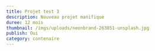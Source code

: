 ```yaml
---
title: Projet test 3
description: Nouveau projet manifique
duree: 12 mois
thumbnail: /imgs/uploads/neonbrand-263851-unsplash.jpg
publish: Oui
category: contenaire
---
```







